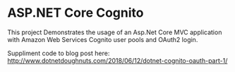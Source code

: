 # ASP.NET Core Cognito

This project Demonstrates the usage of an Asp.Net Core MVC
application with Amazon Web Services Cognito user pools and
OAuth2 login.

Suppliment code to blog post here:
http://www.dotnetdoughnuts.com/2018/06/12/dotnet-cognito-oauth-part-1/
